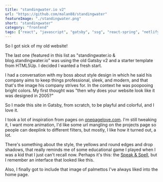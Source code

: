 ```yaml
---
title: "standingwater.io v2"
url: "https://github.com/malan88/standingwater"
featureImage: "./standingwater.png"
short: "standingwater"
category: "frontend"
tags: ["react", "javascript", "gatsby", "ssg", "react-spring", "netlify", "graphql"]
---
```

So I got sick of my old website!

The last one (featured in this list as "standingwater.io &
blog.standingwater.io" was using the old Gatsby v2 and a starter template from
HTML5Up. I decided I wanted a fresh start.

I had a conversation with my boss about style design in which he said his
company aims to keep things professional, sleek, and modern, and that that's the
image his company strives for. In the context he was poopooing bright colors. My
first thought was "then why does your website look like it was designed in
2005?"

So I made this site in Gatsby, from scratch, to be playful and colorful, and I
love it.

I took a lot of inspiration from pages on [onepagelove.com][0]. I'm still
tweaking it, I want more animation, I'd like some url mangling on the projects
page so people can deeplink to different filters, but mostly, I like how it
turned out, a lot.

There's something about the style, the yellows and round edges and drop shadows,
that really reminds me of some educational game I played when I was a kid that I
just can't recall now. Perhaps it's this: the [Speak & Spell][1], but I remember
an interface that looked like this.

Also, I finally got to include that image of palmettos I've always liked into
the home page.

[0]: https://onepagelove.com
[1]: https://en.wikipedia.org/wiki/Speak_%26_Spell_(toy)

